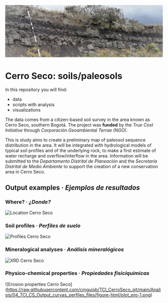 ![Residual and buried paleosol in Cerro Seco (tepetate, cangahua)](./IMG_20210307_110010.jpg)

# Cerro Seco: soils/paleosols
 In this repository you will find:
 * data
 * scripts with analysis 
 * visualizations 


 The data comes from a citizen-based soil survey in the area known as Cerro Seco,  southern Bogotá. The project was **funded** by the *True Cost Initiative* through *Corporación Geoambiental Terrae (NGO)*. 
 
This is study aims to create a preliminary map of paleosol sequence distribution in the area. It will be integrated with hydrological models of typical soil profiles and of the underlying rock, to make a first estimate of water recharge and overflow/interflow in the area. Information will be submitted to the *Departamento Distrital de Planeación* and the *Secretaría Distrital de Medio Ambiente* to support the creation of a new conservation area in Cerro Seco.
 
## Output examples · *Ejemplos de resultados*

### Where? · *¿Donde?*
  ![Location Cerro Seco](https://raw.githubusercontent.com/cmguiob/TCI_CerroSeco_git/main/Analisis/02_TCI_CS_Output_localizaciones_files/figure-html/map-1.png)
 
 ### Soil profiles · *Perfiles de suelo*
 ![Profiles Cerro Seco](https://raw.githubusercontent.com/cmguiob/TCI_CerroSeco_git/main/Analisis/02_TCI_CS_Output_localizaciones_files/figure-html/profiles-1.png)
 
 ### Mineralogical analyses · *Análisis mineralógicos*
 ![XRD Cerro Seco](https://raw.githubusercontent.com/cmguiob/TCI_CerroSeco_git/main/Analisis/03_TCI_CS_Output_XRD_files/figure-html/layout_03-1.png)
 
 ### Physico-chemical properties · *Propiedades fisiciquímicas*
 ![Erosion properties Cerro Seco] (https://raw.githubusercontent.com/cmguiob/TCI_CerroSeco_git/main/Analisis/04_TCI_CS_Output_curvas_perfiles_files/figure-html/plot_ero-1.png)
 
